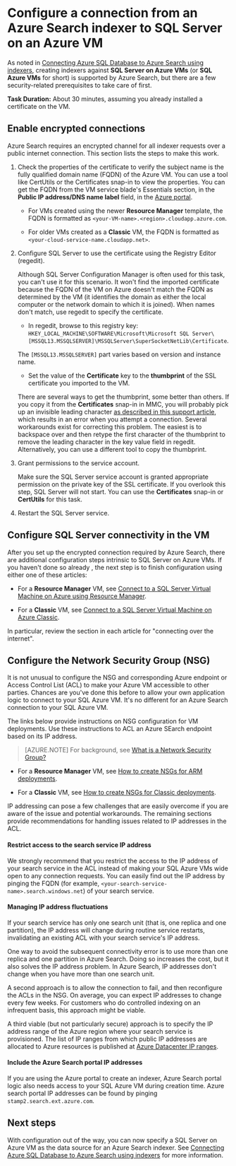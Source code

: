 <properties 
	pageTitle="Configure a connection from an Azure Search indexer to SQL Server on an Azure virtual machine | Microsoft Azure | Indexers" 
	description="Enable encrypted connections and configure the firewall to allow connections to SQL Server on an Azure virtual machine (VM) from an indexer on Azure Search." 
	services="search" 
	documentationCenter="" 
	authors="jack4it" 
	manager="pablocas" 
	editor=""/>

<tags 
	ms.service="search" 
	ms.devlang="rest-api" 
	ms.workload="search" 
	ms.topic="article" 
	ms.tgt_pltfrm="na" 
	ms.date="09/26/2016" 
	ms.author="jackma"/>

# Configure a connection from an Azure Search indexer to SQL Server on an Azure VM

As noted in [Connecting Azure SQL Database to Azure Search using indexers](search-howto-connecting-azure-sql-database-to-azure-search-using-indexers-2015-02-28.md#frequently-asked-questions), creating indexers against **SQL Server on Azure VMs** (or **SQL Azure VMs** for short) is supported by Azure Search, but there are a few security-related prerequisites to take care of first. 

**Task Duration:** About 30 minutes, assuming you already installed a certificate on the VM.

## Enable encrypted connections

Azure Search requires an encrypted channel for all indexer requests over a public internet connection. This section lists the steps to make this work.

1. Check the properties of the certificate to verify the subject name is the fully qualified domain name (FQDN) of the Azure VM. You can use a tool like CertUtils or the Certificates snap-in to view the properties. You can get the FQDN from the VM service blade's Essentials section, in the **Public IP address/DNS name label** field, in the [Azure portal](https://portal.azure.com/).

    - For VMs created using the newer **Resource Manager** template, the FQDN is formatted as `<your-VM-name>.<region>.cloudapp.azure.com`. 

    - For older VMs created as a **Classic** VM, the FQDN is formatted as `<your-cloud-service-name.cloudapp.net>`. 

2. Configure SQL Server to use the certificate using the Registry Editor (regedit). 

    Although SQL Server Configuration Manager is often used for this task, you can't use it for this scenario. It won't find the imported certificate because the FQDN of the VM on Azure doesn't match the FQDN as determined by the VM (it identifies the domain as either the local computer or the network domain to which it is joined). When names don't match, use regedit to specify the certificate.

    - In regedit, browse to this registry key: `HKEY_LOCAL_MACHINE\SOFTWARE\Microsoft\Microsoft SQL Server\[MSSQL13.MSSQLSERVER]\MSSQLServer\SuperSocketNetLib\Certificate`.
     
    The `[MSSQL13.MSSQLSERVER]` part varies based on version and instance name. 

    - Set the value of the **Certificate** key to the **thumbprint** of the SSL certificate you imported to the VM.

    There are several ways to get the thumbprint, some better than others. If you copy it from the **Certificates** snap-in in MMC, you will probably pick up an invisible leading character [as described in this support article](https://support.microsoft.com/kb/2023869/), which results in an error when you attempt a connection. Several workarounds exist for correcting this problem. The easiest is to backspace over and then retype the first character of the thumbprint to remove the leading character in the key value field in regedit. Alternatively, you can use a different tool to copy the thumbprint.

3. Grant permissions to the service account. 

    Make sure the SQL Server service account is granted appropriate permission on the private key of the SSL certificate. If you overlook this step, SQL Server will not start. You can use the **Certificates** snap-in or **CertUtils** for this task.

4. Restart the SQL Server service.

## Configure SQL Server connectivity in the VM

After you set up the encrypted connection required by Azure Search, there are additional configuration steps intrinsic to SQL Server on Azure VMs. If you haven't done so already , the next step is to finish configuration using either one of these articles:

- For a **Resource Manager** VM, see [Connect to a SQL Server Virtual Machine on Azure using Resource Manager](../virtual-machines/virtual-machines-windows-sql-connect.md). 

- For a **Classic** VM, see [Connect to a SQL Server Virtual Machine on Azure Classic](../virtual-machines/virtual-machines-windows-classic-sql-connect.md).

In particular, review the section in each article for "connecting over the internet".

## Configure the Network Security Group (NSG)

It is not unusual to configure the NSG and corresponding Azure endpoint or Access Control List (ACL) to make your Azure VM accessible to other parties. Chances are you've done this before to allow your own application logic to connect to your SQL Azure VM. It's no different for an Azure Search connection to your SQL Azure VM. 

The links below provide instructions on NSG configuration for VM deployments. Use these instructions to ACL an Azure SEarch endpoint based on its IP address.

> [AZURE.NOTE] For background, see [What is a Network Security Group?](../virtual-network/virtual-networks-nsg.md)

- For a **Resource Manager** VM, see [How to create NSGs for ARM deployments](../virtual-network/virtual-networks-create-nsg-arm-pportal.md). 

- For a **Classic** VM, see [How to create NSGs for Classic deployments](../virtual-network/virtual-networks-create-nsg-classic-ps.md).

IP addressing can pose a few challenges that are easily overcome if you are aware of the issue and potential workarounds. The remaining sections provide recommendations for handling issues related to IP addresses in the ACL.

#### Restrict access to the search service IP address

We strongly recommend that you restrict the access to the IP address of your search service in the ACL instead of making your SQL Azure VMs wide open to any connection requests. You can easily find out the IP address by pinging the FQDN (for example, `<your-search-service-name>.search.windows.net`) of your search service.

#### Managing IP address fluctuations

If your search service has only one search unit (that is, one replica and one partition), the IP address will change during routine service restarts, invalidating an existing ACL with your search service's IP address.

One way to avoid the subsequent connectivity error is to use more than one replica and one partition in Azure Search. Doing so increases the cost, but it also solves the IP address problem. In Azure Search, IP addresses don't change when you have more than one search unit.

A second approach is to allow the connection to fail, and then reconfigure the ACLs in the NSG. On average, you can expect IP addresses to change every few weeks. For customers who do controlled indexing on an infrequent basis, this approach might be viable.

A third viable (but not particularly secure) approach is to specify the IP address range of the Azure region where your search service is provisioned. The list of IP ranges from which public IP addresses are allocated to Azure resources is published at [Azure Datacenter IP ranges](https://www.microsoft.com/download/details.aspx?id=41653). 

#### Include the Azure Search portal IP addresses

If you are using the Azure portal to create an indexer, Azure Search portal logic also needs access to your SQL Azure VM during creation time. Azure search portal IP addresses can be found by pinging `stamp2.search.ext.azure.com`.

## Next steps

With configuration out of the way, you can now specify a SQL Server on Azure VM as the data source for an Azure Search indexer. See [Connecting Azure SQL Database to Azure Search using indexers](search-howto-connecting-azure-sql-database-to-azure-search-using-indexers-2015-02-28.md) for more information.
